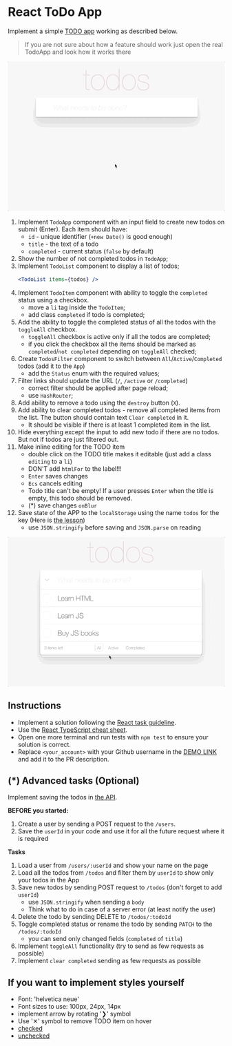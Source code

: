 # React ToDo App
Implement a simple [TODO app](http://todomvc.com/examples/vanillajs/) working as described below.

> If you are not sure about how a feature should work just open the real TodoApp and look how it works there

![todoapp](./description/todoapp.gif)

1. Implement `TodoApp` component with an input field to create new todos on submit (Enter). Each item should have:
    - `id` - unique identifier (`+new Date()` is good enough)
    - `title` - the text of a todo
    - `completed` - current status (`false` by default)
1. Show the number of not completed todos in `TodoApp`;
1. Implement `TodoList` component to display a list of todos;
    ```jsx harmony
    <TodoList items={todos} />
    ```
1. Implement `TodoItem` component with ability to toggle the `completed` status using a checkbox.
    - move a `li` tag inside the `TodoItem`;
    - add class `completed` if todo is completed;
1. Add the ability to toggle the completed status of all the todos with the `toggleAll` checkbox.
    - `toggleAll` checkbox is active only if all the todos are completed;
    - if you click the checkbox all the items should be marked as `completed`/`not completed` depending on `toggleAll` checked;
1. Create `TodosFilter` component to switch between `All`/`Active`/`Completed` todos (add it to the `App`)
    - add the `Status` enum with the required values;
1. Filter links should update the URL (`/`, `/active` or `/completed`)
    - correct filter should be applied after page reload;
    - use `HashRouter`;
1. Add ability to remove a todo using the `destroy` button (`X`).
1. Add ability to clear completed todos - remove all completed items from the list. The button should contain text `Clear completed` in it.
    - It should be visible if there is at least 1 completed item in the list.
1. Hide everything except the input to add new todo if there are no todos. But not if todos are just filtered out.
1. Make inline editing for the TODO item
    - double click on the TODO title makes it editable (just add a class `editing` to a `li`)
    - DON'T add `htmlFor` to the label!!!
    - `Enter` saves changes
    - `Ecs` cancels editing
    - Todo title can't be empty! If a user presses `Enter` when the title is empty, this todo should be removed.
    - (*) save changes `onBlur`
1. Save state of the APP to the `localStorage` using the name `todos` for the key (Here is [the lesson](https://mate.academy/learn/react/custom-hooks#/video/777))
    - use `JSON.stringify` before saving and `JSON.parse` on reading

![todoedit](./description/edittodo.gif)

## Instructions

- Implement a solution following the [React task guideline](https://github.com/mate-academy/react_task-guideline#react-tasks-guideline).
- Use the [React TypeScript cheat sheet](https://mate-academy.github.io/fe-program/js/extra/react-typescript).
- Open one more terminal and run tests with `npm test` to ensure your solution is correct.
- Replace `<your_account>` with your Github username in the [DEMO LINK](https://Maks-Tsarenko.github.io/react_todo-app/) and add it to the PR description.

## (*) Advanced tasks (Optional)
Implement saving the todos in [the API](https://mate-academy.github.io/fe-students-api/).

**BEFORE you started:**
1. Create a user by sending a POST request to the `/users`.
1. Save the `userId` in your code and use it for all the future request where it is required

**Tasks**
1. Load a user from `/users/:userId` and show your name on the page
1. Load all the todos from `/todos` and filter them by `userId` to show only your todos in the App
1. Save new todos by sending POST request to `/todos` (don't forget to add `userId`)
    - use `JSON.stringify` when sending a `body`
    - Think what to do in case of a server error (at least notify the user)
1. Delete the todo by sending DELETE to `/todos/:todoId`
1. Toggle completed status or rename the todo by sending `PATCH` to the `/todos/:todoId`
    - you can send only changed fields (`completed` of `title`)
1. Implement `toggleAll` functionality (try to send as few requests as possible)
1. Implement `clear completed` sending as few requests as possible

##  If you want to implement styles yourself
- Font: 'helvetica neue'
- Font sizes to use: 100px, 24px, 14px
- implement arrow by rotating '❯' symbol
- Use '✕' symbol to remove TODO item on hover
- [checked](./public/icons/checked.svg)
- [unchecked](./public/icons/unchecked.svg)
